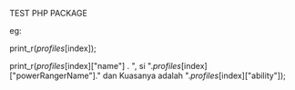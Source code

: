 TEST PHP PACKAGE 

eg:

print_r($profiles[$index]);

print_r($profiles[$index]["name"] . ", si ".$profiles[$index]["powerRangerName"]." dan Kuasanya adalah ".$profiles[$index]["ability"]);
